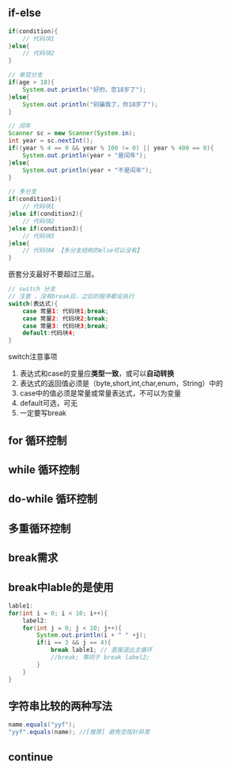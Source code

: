 ## if-else
```java
if(condition){
    // 代码块1
}else{
    // 代码块2
}
```

```java
// 单双分支
if(age > 18){
	System.out.println("好的，您18岁了");
}else{
	System.out.println("别骗我了，你18岁了");
}
```

```java
// 闰年
Scanner sc = new Scanner(System.in);
int year = sc.nextInt();
if((year % 4 == 0 && year % 100 != 0) || year % 400 == 0){
    System.out.println(year + "是闰年");
}else{
    System.out.println(year + "不是闰年");
}
```

```java
// 多分支
if(condition1){
    // 代码块1
}else if(condition2){
    // 代码块2
}else if(condition3){
    // 代码块3    
}else{
    // 代码块4 【多分支结构的else可以没有】
}
```
嵌套分支最好不要超过三层。


```java
// switch 分支
// 注意 ，没有break后，之后的程序都会执行
switch(表达式){
    case 常量1: 代码块1;break;
    case 常量2: 代码块2;break;
    case 常量3: 代码块3;break;
    default:代码块4;
}
```

switch注意事项
1. 表达式和case的变量应**类型一致**，或可以**自动转换**
2. 表达式的返回值必须是（byte,short,int,char,enum，String）中的
3. case中的值必须是常量或常量表达式，不可以为变量
4. default可选，可无
5. 一定要写break


## for      循环控制
## while    循环控制
## do-while 循环控制

## 多重循环控制

## break需求
## break中lable的是使用

```java
lable1:
for(int i = 0; i < 10; i++){
    label2:
    for(int j = 0; j < 10; j++){
        System.out.println(i + " " +j);
        if(i == 3 && j == 4){
            break lable1; // 直接退出主循环
            //break; 等同于 break label2;
        }
    }
}
```

## 字符串比较的两种写法
```java
name.equals("yyf");
"yyf".equals(name); //[推荐] 避免空指针异常
```

## continue
